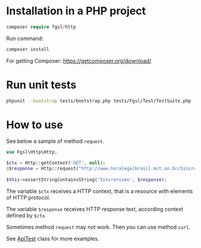 # Installation in a PHP project

```php
composer require fgsl/http
```

Run command:

```bash
composer install
```

For getting Composer: https://getcomposer.org/download/

# Run unit tests

```bash
phpunit --bootstrap tests/bootstrap.php tests/Fgsl/Test/TestSuite.php
```

# How to use

See below a sample of method `request`.

```php
use Fgsl\Http\Http;

$ctx = Http::getContext('GET', null);
@$response = Http::request("http://www.horalegalbrasil.mct.on.br/SincronismoPublico.html", $ctx);
        
$this->assertStringContainsString('Sincronismo', $response);
``` 

The variable `$ctx` receives a HTTP context, that is a resource with elements of HTTP protocol.

The variable `$response` receives HTTP response text, according context defined by `$ctx`.

Sometimes method `request` may not work. Then you can use method `curl`.

See [ApiTest](./tests/Fgsl/Test/APITest.php) class for more examples.
